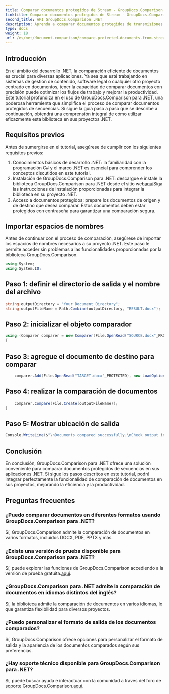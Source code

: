 ```yaml
---
title: Comparar documentos protegidos de Stream - GroupDocs.Comparison para .NET
linktitle: Comparar documentos protegidos de Stream - GroupDocs.Comparison para .NET
second_title: API GroupDocs.Comparison .NET
description: Aprenda a comparar documentos protegidos de transmisiones utilizando GroupDocs.Comparison para .NET. Agilice su proceso de comparación de documentos sin esfuerzo.
type: docs
weight: 18
url: /es/net/document-comparison/compare-protected-documents-from-stream/
---
```

## Introducción
En el ámbito del desarrollo .NET, la comparación eficiente de documentos es crucial para diversas aplicaciones. Ya sea que esté trabajando en sistemas de gestión de contenido, software legal o cualquier otro proyecto centrado en documentos, tener la capacidad de comparar documentos con precisión puede optimizar los flujos de trabajo y mejorar la productividad. Este tutorial profundiza en el uso de GroupDocs.Comparison para .NET, una poderosa herramienta que simplifica el proceso de comparar documentos protegidos de secuencias. Si sigue la guía paso a paso que se describe a continuación, obtendrá una comprensión integral de cómo utilizar eficazmente esta biblioteca en sus proyectos .NET.
## Requisitos previos
Antes de sumergirse en el tutorial, asegúrese de cumplir con los siguientes requisitos previos:
1. Conocimientos básicos de desarrollo .NET: la familiaridad con la programación C# y el marco .NET es esencial para comprender los conceptos discutidos en este tutorial.
2.  Instalación de GroupDocs.Comparison para .NET: descargue e instale la biblioteca GroupDocs.Comparison para .NET desde el sitio web[aquí](https://releases.groupdocs.com/comparison/net/)Siga las instrucciones de instalación proporcionadas para integrar la biblioteca en su proyecto .NET.
3. Acceso a documentos protegidos: prepare los documentos de origen y de destino que desea comparar. Estos documentos deben estar protegidos con contraseña para garantizar una comparación segura.

## Importar espacios de nombres
Antes de continuar con el proceso de comparación, asegúrese de importar los espacios de nombres necesarios a su proyecto .NET. Este paso le permite acceder sin problemas a las funcionalidades proporcionadas por la biblioteca GroupDocs.Comparison.

```csharp
using System;
using System.IO;
```

## Paso 1: definir el directorio de salida y el nombre del archivo
```csharp
string outputDirectory = "Your Document Directory";
string outputFileName = Path.Combine(outputDirectory, "RESULT.docx");
```
## Paso 2: inicializar el objeto comparador
```csharp
using (Comparer comparer = new Comparer(File.OpenRead("SOURCE.docx"_PROTECTED), new LoadOptions() { Password = "1234" }))
{
```
## Paso 3: agregue el documento de destino para comparar
```csharp
    comparer.Add(File.OpenRead("TARGET.docx"_PROTECTED), new LoadOptions() { Password = "5678" });
```
## Paso 4: realizar la comparación de documentos
```csharp
    comparer.Compare(File.Create(outputFileName));
}
```
## Paso 5: Mostrar ubicación de salida
```csharp
Console.WriteLine($"\nDocuments compared successfully.\nCheck output in {Directory.GetCurrentDirectory()}.");
```

## Conclusión
En conclusión, GroupDocs.Comparison para .NET ofrece una solución conveniente para comparar documentos protegidos de secuencias en sus aplicaciones .NET. Si sigue los pasos descritos en este tutorial, podrá integrar perfectamente la funcionalidad de comparación de documentos en sus proyectos, mejorando la eficiencia y la productividad.
## Preguntas frecuentes
### ¿Puedo comparar documentos en diferentes formatos usando GroupDocs.Comparison para .NET?
Sí, GroupDocs.Comparison admite la comparación de documentos en varios formatos, incluidos DOCX, PDF, PPTX y más.
### ¿Existe una versión de prueba disponible para GroupDocs.Comparison para .NET?
 Sí, puede explorar las funciones de GroupDocs.Comparison accediendo a la versión de prueba gratuita.[aquí](https://releases.groupdocs.com/).
### ¿GroupDocs.Comparison para .NET admite la comparación de documentos en idiomas distintos del inglés?
Sí, la biblioteca admite la comparación de documentos en varios idiomas, lo que garantiza flexibilidad para diversos proyectos.
### ¿Puedo personalizar el formato de salida de los documentos comparados?
Sí, GroupDocs.Comparison ofrece opciones para personalizar el formato de salida y la apariencia de los documentos comparados según sus preferencias.
### ¿Hay soporte técnico disponible para GroupDocs.Comparison para .NET?
 Sí, puede buscar ayuda e interactuar con la comunidad a través del foro de soporte GroupDocs.Comparison.[aquí](https://forum.groupdocs.com/c/comparison/12).